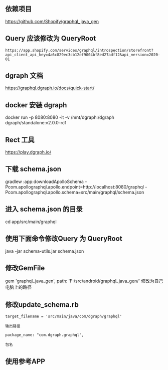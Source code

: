 ## 依赖项目

https://github.com/Shopify/graphql_java_gen

##  Query 应该修改为 QueryRoot
    https://app.shopify.com/services/graphql/introspection/storefront?api_client_api_key=4a6c829ec3cb12ef9004bf8ed27adf12&api_version=2020-01


## dgraph 文档

https://graphql.dgraph.io/docs/quick-start/

## docker 安装 dgraph

docker run -p 8080:8080 -it -v /mnt/dgraph:/dgraph dgraph/standalone:v2.0.0-rc1

## Rect 工具

https://play.dgraph.io/


## 下载 schema.json

 gradlew :app:downloadApolloSchema -Pcom.apollographql.apollo.endpoint=http://localhost:8080/graphql -Pcom.apollographql.apollo.schema=src/main/graphql/schema.json


## 进入 schema.json 的目录

cd app/src/main/graphql

## 使用下面命令修改Query 为 QueryRoot

java -jar schema-utils.jar schema.json


## 修改GemFile

gem 'graphql_java_gen', path: 'F:/src/android/graphql_java_gen/'
修改为自己电脑上的路径

## 修改update_schema.rb


    target_filename = 'src/main/java/com/dgraph/graphql' 
    
    输出路径
  
    package_name: "com.dgraph.graphql",
  
    包名


## 使用参考APP